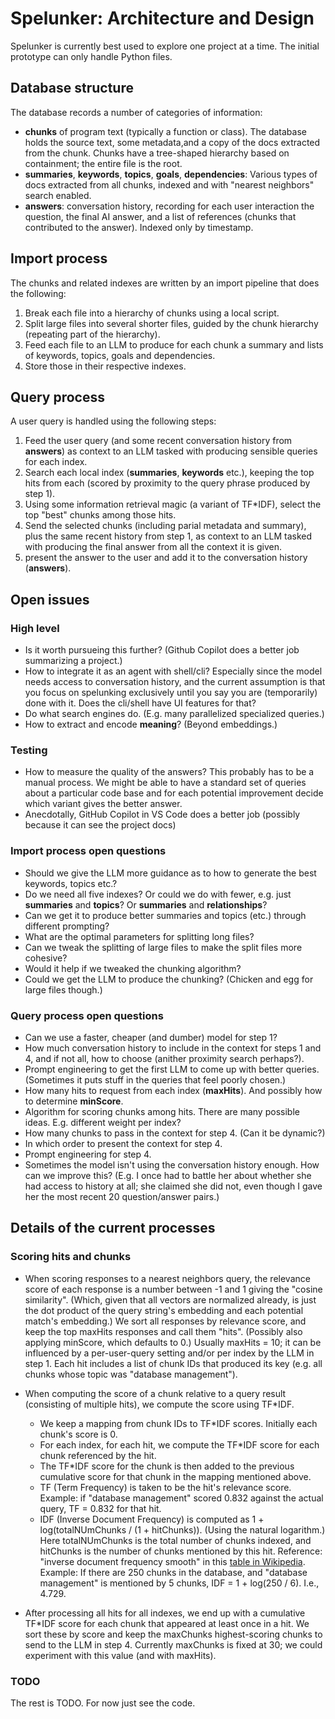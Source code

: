 # Spelunker: Architecture and Design

Spelunker is currently best used to explore one project at a time.
The initial prototype can only handle Python files.

## Database structure

The database records a number of categories of information:

- **chunks** of program text (typically a function or class).
  The database holds the source text, some metadata,and a copy of the docs extracted from the chunk.
  Chunks have a tree-shaped hierarchy based on containment; the entire file is the root.
- **summaries**, **keywords**, **topics**, **goals**, **dependencies**:
  Various types of docs extracted from all chunks, indexed and with "nearest neighbors" search enabled.
- **answers**: conversation history, recording for each user interaction the question, the final AI answer, and a list of references (chunks that contributed to the answer).
  Indexed only by timestamp.

## Import process

The chunks and related indexes are written by an import pipeline that does the following:

1. Break each file into a hierarchy of chunks using a local script.
2. Split large files into several shorter files, guided by the chunk hierarchy (repeating part of the hierarchy).
3. Feed each file to an LLM to produce for each chunk a summary and lists of keywords, topics, goals and dependencies.
4. Store those in their respective indexes.

## Query process

A user query is handled using the following steps:

1. Feed the user query (and some recent conversation history from **answers**) as context to an LLM tasked with producing sensible queries for each index.
2. Search each local index (**summaries**, **keywords** etc.), keeping the top hits from each (scored by proximity to the query phrase produced by step 1).
3. Using some information retrieval magic (a variant of TF\*IDF), select the top "best" chunks among those hits.
4. Send the selected chunks (including parial metadata and summary), plus the same recent history from step 1, as context to an LLM tasked with producing the final answer from all the context it is given.
5. present the answer to the user and add it to the conversation history (**answers**).

## Open issues

### High level

- Is it worth pursueing this further? (Github Copilot does a better job summarizing a project.)
- How to integrate it as an agent with shell/cli?
  Especially since the model needs access to conversation history, and the current assumption is that you focus on spelunking exclusively until you say you are (temporarily) done with it.
  Does the cli/shell have UI features for that?
- Do what search engines do. (E.g. many parallelized specialized queries.)
- How to extract and encode **meaning**? (Beyond embeddings.)

### Testing

- How to measure the quality of the answers? This probably has to be a manual process.
  We might be able to have a standard set of queries about a particular code base and for each potential improvement decide which variant gives the better answer.
- Anecdotally, GitHub Copilot in VS Code does a better job (possibly because it can see the project docs)

### Import process open questions

- Should we give the LLM more guidance as to how to generate the best keywords, topics etc.?
- Do we need all five indexes? Or could we do with fewer, e.g. just **summaries** and **topics**? Or **summaries** and **relationships**?
- Can we get it to produce better summaries and topics (etc.) through different prompting?
- What are the optimal parameters for splitting long files?
- Can we tweak the splitting of large files to make the split files more cohesive?
- Would it help if we tweaked the chunking algorithm?
- Could we get the LLM to produce the chunking? (Chicken and egg for large files though.)

### Query process open questions

- Can we use a faster, cheaper (and dumber) model for step 1?
- How much conversation history to include in the context for steps 1 and 4, and if not all, how to choose (anither proximity search perhaps?).
- Prompt engineering to get the first LLM to come up with better queries. (Sometimes it puts stuff in the queries that feel poorly chosen.)
- How many hits to request from each index (**maxHits**). And possibly how to determine **minScore**.
- Algorithm for scoring chunks among hits. There are many possible ideas. E.g. different weight per index?
- How many chunks to pass in the context for step 4. (Can it be dynamic?)
- In which order to present the context for step 4.
- Prompt engineering for step 4.
- Sometimes the model isn't using the conversation history enough. How can we improve this?
  (E.g. I once had to battle her about whether she had access to history at all; she claimed she did not, even though I gave her the most recent 20 question/answer pairs.)

## Details of the current processes

### Scoring hits and chunks

- When scoring responses to a nearest neighbors query, the relevance score of each response is a number between -1 and 1 giving the "cosine similarity".
  (Which, given that all vectors are normalized already, is just the dot product of the query string's embedding and each potential match's embedding.)
  We sort all responses by relevance score, and keep the top maxHits responses and call them "hits". (Possibly also applying minScore, which defaults to 0.)
  Usually maxHits = 10; it can be influenced by a per-user-query setting and/or per index by the LLM in step 1.
  Each hit includes a list of chunk IDs that produced its key (e.g. all chunks whose topic was "database management").

- When computing the score of a chunk relative to a query result (consisting of multiple hits), we compute the score using TF\*IDF.
  - We keep a mapping from chunk IDs to TF\*IDF scores. Initially each chunk's score is 0.
  - For each index, for each hit, we compute the TF\*IDF score for each chunk referenced by the hit.
  - The TF\*IDF score for the chunk is then added to the previous cumulative score for that chunk in the mapping mentioned above.
  - TF (Term Frequency) is taken to be the hit's relevance score.
    Example: if "database management" scored 0.832 against the actual query, TF = 0.832 for that hit.
  - IDF (Inverse Document Frequency) is computed as 1 + log(totalNUmChunks / (1 + hitChunks)). (Using the natural logarithm.)
    Here totalNUmChunks is the total number of chunks indexed, and hitChunks is the number of chunks mentioned by this hit.
    Reference: "inverse document frequency smooth" in this [table in Wikipedia](https://en.wikipedia.org/wiki/Tf%E2%80%93idf#Inverse_document_frequency).
    Example: If there are 250 chunks in the database, and "database management" is mentioned by 5 chunks, IDF = 1 + log(250 / 6). I.e., 4.729.

- After processing all hits for all indexes, we end up with a cumulative TF\*IDF score for each chunk that appeared at least once in a hit.
  We sort these by score and keep the maxChunks highest-scoring chunks to send to the LLM in step 4.
  Currently maxChunks is fixed at 30; we could experiment with this value (and with maxHits).

### TODO

The rest is TODO. For now just see the code.
